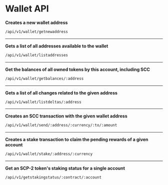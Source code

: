 # Wallet API

**Creates a new wallet address**

```bash
/api/v1/wallet/getnewaddress
```

---

**Gets a list of all addresses available to the wallet**

```bash
/api/v1/wallet/listaddresses
```

---

**Get the balances of all owned tokens by this account, including SCC**

```bash
/api/v1/wallet/getbalances/:address
```

---

**Gets a list of all changes related to the given address**

```bash
/api/v1/wallet/listdeltas/:address
```

---

**Creates an SCC transaction with the given wallet address**

```bash
/api/v1/wallet/send/:address/:currency/:to/:amount
```

---

**Creates a stake transaction to claim the pending rewards of a given account**

```bash
/api/v1/wallet/stake/:address/:currency
```

---

**Get an SCP-2 token's staking status for a single account**

```bash
/api/v1/getstakingstatus/:contract/:account
```
